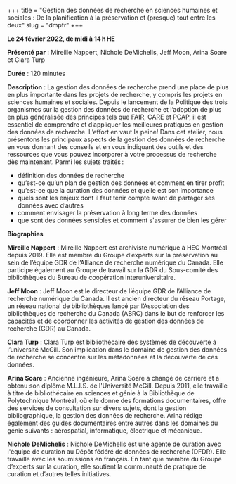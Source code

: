 +++
title = "Gestion des données de recherche en sciences humaines et sociales : De la planification à la préservation et (presque) tout entre les deux"
slug = "dmpfr"
+++

**Le 24 février 2022, de midi à 14 h HE**

**Présenté par** : Mireille Nappert, Nichole DeMichelis, Jeff Moon, Arina Soare et Clara Turp 

**Durée** : 120 minutes

**Description** : La gestion des données de recherche prend une place de plus en plus importante dans les projets de recherche, y compris les projets en sciences humaines et sociales. Depuis le lancement de la Politique des trois organismes sur la gestion des données de recherche et l’adoption de plus en plus généralisée des principes tels que FAIR, CARE et PCAP, il est essentiel de comprendre et d’appliquer les meilleures pratiques en gestion des données de recherche. L’effort en vaut la peine! Dans cet atelier, nous présentons les principaux aspects de la gestion des données de recherche en vous donnant des conseils et en vous indiquant des outils et des ressources que vous pouvez incorporer à votre processus de recherche dès maintenant. Parmi les sujets traités :
- définition des données de recherche
- qu’est-ce qu’un plan de gestion des données et comment en tirer profit
- qu’est-ce que la curation des données et quelle est son importance
- quels sont les enjeux dont il faut tenir compte avant de partager ses données avec d’autres
- comment envisager la préservation à long terme des données
- que sont des données sensibles et comment s'assurer de bien les gérer

**Biographies** 

**Mireille Nappert** : Mireille Nappert est archiviste numérique à HEC Montréal depuis 2019. Elle est membre du Groupe d’experts sur la préservation au sein de l’équipe GDR de l’Alliance de recherche numérique du Canada. Elle participe également au Groupe de travail sur la GDR du Sous-comité des bibliothèques du Bureau de coopération interuniversitaire.

**Jeff Moon** : Jeff Moon est le directeur de l’équipe GDR de l’Alliance de recherche numérique du Canada. Il est ancien directeur du réseau Portage, un réseau national de bibliothèques lancé par l’Association des bibliothèques de recherche du Canada (ABRC) dans le but de renforcer les capacités et de coordonner les activités de gestion des données de recherche (GDR) au Canada.

**Clara Turp** : Clara Turp est bibliothécaire des systèmes de découverte à l’université McGill. Son implication dans le domaine de gestion des données de recherche se concentre sur les métadonnées et la découverte de ces données. 

**Arina Soare** : Ancienne ingénieure, Arina Soare a changé de carrière et a obtenu son diplôme M.L.I.S. de l'Université McGill. Depuis 2011, elle travaille à titre de bibliothécaire en sciences et génie à la Bibliothèque de Polytechnique Montréal, où elle donne des formations documentaires, offre des services de consultation sur divers sujets, dont la gestion bibliographique, la gestion des données de recherche. Arina rédige également des guides documentaires entre autres dans les domaines du génie suivants : aérospatial, informatique, électrique et mécanique. 

**Nichole DeMichelis** : Nichole DeMichelis est une agente de curation avec l'équipe de curation au Dépôt fédéré de données de recherche (DFDR). Elle travaille avec les soumissions en français. En tant que membre du Groupe d’experts sur la curation, elle soutient la communauté de pratique de curation et d’autres telles initiatives.



